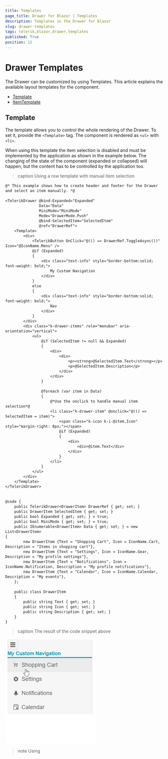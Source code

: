 ```yaml
---
title: Templates
page_title: Drawer for Blazor | Templates
description: Templates in the Drawer for Blazor
slug: drawer-templates
tags: telerik,blazor,drawer,templates
published: True
position: 12
---
```



# Drawer Templates

The Drawer can be customized by using Templates. This article explains the available layout templates for the component.

* [Template](#template)
* [ItemTemplate](#itemtemplate)

## Template

The template allows you to control the whole rendering of the Drawer. To set it, provide the
`<Template>` tag. The component is rendered as `<ul>` with `<li>`.

When using this template the item selection is disabled and must be implemented by the application as shown in the example below. The changing of the state of the component (expanded or collapsed) will happen, but the content has to be controlled by the application too.

>caption Using a row template with manual item selection

````CSHTML
@* This example shows how to create header and footer for the Drawer and select an item manually. *@

<TelerikDrawer @bind-Expanded="Expanded"
               Data="Data"
               MiniMode="MiniMode"
               Mode="DrawerMode.Push"
               @bind-SelectedItem="SelectedItem"
               @ref="DrawerRef">
    <Template>
        <div>
            <TelerikButton OnClick="@(() => DrawerRef.ToggleAsync())" Icon="@IconName.Menu" />
            @if (Expanded)
            {
                <div class="text-info" style="border-bottom:solid; font-weight: bold;">
                    My Custom Navigation
                </div>
            }
            else
            {
                <div class="text-info" style="border-bottom:solid; font-weight: bold;">
                    Nav
                </div>
            }
        </div>
        <div class="k-drawer-items" role="menubar" aria-orientation="vertical">
            <ul>
                @if (SelectedItem != null && Expanded)
                {
                    <div>
                        <div>
                            <p><strong>@SelectedItem.Text</strong></p>
                            <p>@SelectedItem.Description</p>
                        </div>
                    </div>
                }

                @foreach (var item in Data)
                {
                    @*Use the onclick to handle manual item selection*@
                    <li class="k-drawer-item" @onclick="@(() => SelectedItem = item)">
                        <span class="k-icon k-i-@item.Icon" style="margin-right: 8px;"></span>
                        @if (Expanded)
                        {
                            <div>
                                <div>@item.Text</div>
                            </div>
                        }
                    </li>
                }
            </ul>
        </div>
    </Template>
</TelerikDrawer>


@code {
    public TelerikDrawer<DrawerItem> DrawerRef { get; set; }
    public DrawerItem SelectedItem { get; set; }
    public bool Expanded { get; set; } = true;
    public bool MiniMode { get; set; } = true;
    public IEnumerable<DrawerItem> Data { get; set; } = new List<DrawerItem>
{
        new DrawerItem {Text = "Shopping Cart", Icon = IconName.Cart, Description = "Items in shopping cart"},
        new DrawerItem {Text = "Settings", Icon = IconName.Gear, Description = "My profile settings"},
        new DrawerItem {Text = "Notifications", Icon = IconName.Notification, Description = "My profile notifications"},
        new DrawerItem {Text = "Calendar", Icon = IconName.Calendar, Description = "My events"},
    };

    public class DrawerItem
    {
        public string Text { get; set; }
        public string Icon { get; set; }
        public string Description { get; set; }
    }
}
````
>caption The result of the code snippet above

![drawer template example](images/drawer-templates-template-example.gif)

>note Using <Template> and <ItemTemplate> together is not available.

## ItemTemplate

The `<ItemTemplate>` controls the rendering of the items in the menu of the Drawer.
